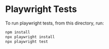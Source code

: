 # Playwright Tests

To run playwright tests, from this directory, run:

```bash
npm install
npx playwright install
npx playwright test
```
